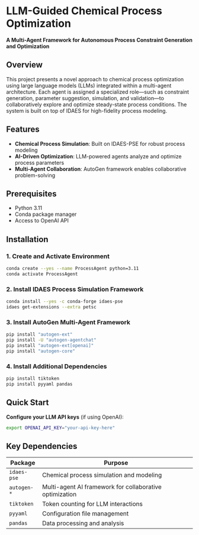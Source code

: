 # LLM-Guided Chemical Process Optimization
**A Multi-Agent Framework for Autonomous Process Constraint Generation and Optimization**

## Overview

This project presents a novel approach to chemical process optimization using large language models (LLMs) integrated within a multi-agent architecture. Each agent is assigned a specialized role—such as constraint generation, parameter suggestion, simulation, and validation—to collaboratively explore and optimize steady-state process conditions. The system is built on top of IDAES for high-fidelity process modeling.


## Features

- **Chemical Process Simulation**: Built on IDAES-PSE for robust process modeling
- **AI-Driven Optimization**: LLM-powered agents analyze and optimize process parameters
- **Multi-Agent Collaboration**: AutoGen framework enables collaborative problem-solving

## Prerequisites

- Python 3.11
- Conda package manager
- Access to OpenAI API 

## Installation

### 1. Create and Activate Environment

```bash
conda create --yes --name ProcessAgent python=3.11
conda activate ProcessAgent
```

### 2. Install IDAES Process Simulation Framework

```bash
conda install --yes -c conda-forge idaes-pse
idaes get-extensions --extra petsc
```

### 3. Install AutoGen Multi-Agent Framework

```bash
pip install "autogen-ext"
pip install -U "autogen-agentchat"
pip install "autogen-ext[openai]"
pip install "autogen-core"
```

### 4. Install Additional Dependencies

```bash
pip install tiktoken
pip install pyyaml pandas
```

## Quick Start

 **Configure your LLM API keys** (if using OpenAI):
 ```bash
 export OPENAI_API_KEY="your-api-key-here"
 ```


## Key Dependencies

| Package | Purpose |
|---------|---------|
| `idaes-pse` | Chemical process simulation and modeling |
| `autogen-*` | Multi-agent AI framework for collaborative optimization |
| `tiktoken` | Token counting for LLM interactions |
| `pyyaml` | Configuration file management |
| `pandas` | Data processing and analysis |


